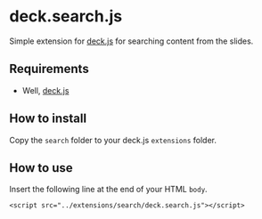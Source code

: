 # deck.search.js #

Simple extension for [deck.js][] for searching content from the slides.

## Requirements ##

* Well, [deck.js][]

## How to install ##

Copy the `search` folder to your deck.js `extensions` folder.

## How to use ##

Insert the following line at the end of your HTML `body`.

	<script src="../extensions/search/deck.search.js"></script>

[deck.js]: https://github.com/imakewebthings/deck.jsa
